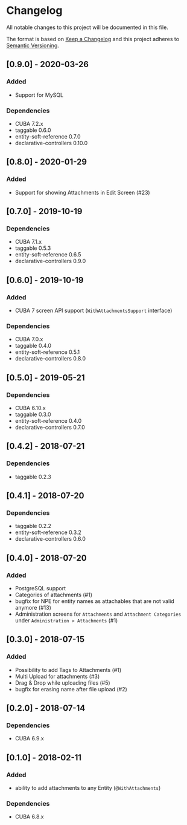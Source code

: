 # Changelog
All notable changes to this project will be documented in this file.

The format is based on [Keep a Changelog](http://keepachangelog.com/en/1.0.0/)
and this project adheres to [Semantic Versioning](http://semver.org/spec/v2.0.0.html).

## [0.9.0] - 2020-03-26

### Added
- Support for MySQL

### Dependencies
- CUBA 7.2.x
- taggable 0.6.0
- entity-soft-reference 0.7.0
- declarative-controllers 0.10.0

## [0.8.0] - 2020-01-29

### Added
- Support for showing Attachments in Edit Screen (#23)

## [0.7.0] - 2019-10-19

### Dependencies
- CUBA 7.1.x
- taggable 0.5.3
- entity-soft-reference 0.6.5
- declarative-controllers 0.9.0

## [0.6.0] - 2019-10-19

### Added
- CUBA 7 screen API support (`WithAttachmentsSupport` interface)

### Dependencies
- CUBA 7.0.x
- taggable 0.4.0
- entity-soft-reference 0.5.1
- declarative-controllers 0.8.0

## [0.5.0] - 2019-05-21

### Dependencies
- CUBA 6.10.x
- taggable 0.3.0
- entity-soft-reference 0.4.0
- declarative-controllers 0.7.0

## [0.4.2] - 2018-07-21

### Dependencies
- taggable 0.2.3

## [0.4.1] - 2018-07-20

### Dependencies
- taggable 0.2.2
- entity-soft-reference 0.3.2
- declarative-controllers 0.6.0

## [0.4.0] - 2018-07-20

### Added

- PostgreSQL support
- Categories of attachments (#1)
- bugfix for NPE for entity names as attachables that are not valid anymore (#13)
- Administration screens for `Attachments` and `Attachment Categories` under `Administration > Attachments` (#1)

## [0.3.0] - 2018-07-15

### Added

- Possibility to add Tags to Attachments (#1)
- Multi Upload for attachments (#3)
- Drag & Drop while uploading files (#5)
- bugfix for erasing name after file upload (#2)

## [0.2.0] - 2018-07-14

### Dependencies
- CUBA 6.9.x

## [0.1.0] - 2018-02-11

### Added

- ability to add attachments to any Entity (`@WithAttachments`)


### Dependencies
- CUBA 6.8.x
